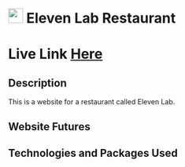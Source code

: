 # <img width="30px" src="/public/logo.png"/> Eleven Lab Restaurant 

# Live Link [ Here ](https://pro-sports.netlify.app/)

## Description
This is a website for a restaurant called Eleven Lab.

## Website Futures


## Technologies and Packages Used